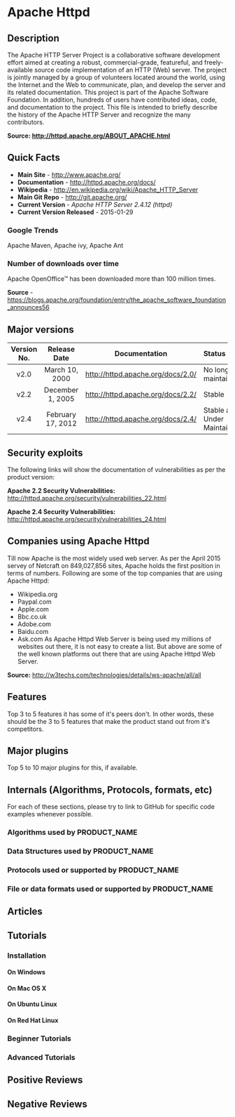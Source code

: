 # Apache Httpd

## Description
The Apache HTTP Server Project is a collaborative software development effort aimed at creating a robust, commercial-grade, featureful, and freely-available source code implementation of an HTTP (Web) server. The project is jointly managed by a group of volunteers located around the world, using the Internet and the Web to communicate, plan, and develop the server and its related documentation. This project is part of the Apache Software Foundation. In addition, hundreds of users have contributed ideas, code, and documentation to the project. This file is intended to briefly describe the history of the Apache HTTP Server and recognize the many contributors.

**Source: http://httpd.apache.org/ABOUT_APACHE.html**

## Quick Facts
* **Main Site** - http://www.apache.org/
* **Documentation** - http://httpd.apache.org/docs/
* **Wikipedia** - http://en.wikipedia.org/wiki/Apache_HTTP_Server
* **Main Git Repo** - http://git.apache.org/
* **Current Version** - *Apache HTTP Server 2.4.12 (httpd)*
* **Current Version Released** - 2015-01-29

### Google Trends

Apache Maven, Apache ivy, Apache Ant

### Number of downloads over time

Apache OpenOffice™ has been downloaded more than 100 million times.

**Source** - https://blogs.apache.org/foundation/entry/the_apache_software_foundation_announces56

## Major versions
 Version No.| Release Date | Documentation | Status
:-----------:|:------------:|:-------------:|:-------
   v2.0    |March 10, 2000 | http://httpd.apache.org/docs/2.0/ | No longer maintained
v2.2 | December 1, 2005 | http://httpd.apache.org/docs/2.2/ | Stable
v2.4 | February 17, 2012 | http://httpd.apache.org/docs/2.4/ | Stable and Under Maintainance

## Security exploits

The following links will show the documentation of vulnerabilities as per the product version:

**Apache 2.2 Security Vulnerabilities:** http://httpd.apache.org/security/vulnerabilities_22.html

**Apache 2.4 Security Vulnerabilities:** http://httpd.apache.org/security/vulnerabilities_24.html

## Companies using Apache Httpd

Till now Apache is the most widely used web server. As per the April 2015 servey of Netcraft on 849,027,856 sites, Apache holds the first position in terms of numbers. Following are some of the top companies that are using Apache Httpd:
* Wikipedia.org
* Paypal.com
* Apple.com
* Bbc.co.uk
* Adobe.com
* Baidu.com
* Ask.com
As Apache Httpd Web Server is being used my millions of websites out there, it is not easy to create a list. But above are some of the well known platforms out there that are using Apache Httpd Web Server.

**Source:** http://w3techs.com/technologies/details/ws-apache/all/all


## Features

Top 3 to 5 features it has some of it's peers don't. In other words, these should be the 3 to 5 features that make the product stand out from it's competitors.

## Major plugins

Top 5 to 10 major plugins for this, if available.

## Internals (Algorithms, Protocols, formats, etc)

For each of these sections, please try to link to GitHub for specific code examples whenever possible.

### Algorithms used by PRODUCT_NAME

### Data Structures used by PRODUCT_NAME

### Protocols used or supported by PRODUCT_NAME

### File or data formats used or supported by PRODUCT_NAME


## Articles


## Tutorials

### Installation


#### On Windows


#### On Mac OS X


#### On Ubuntu Linux


#### On Red Hat Linux


### Beginner Tutorials


### Advanced Tutorials


## Positive Reviews


## Negative Reviews


